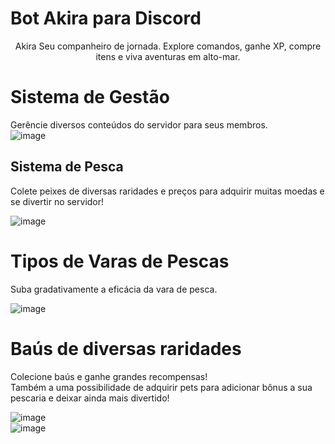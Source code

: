 # Bot Akira para Discord
<p align="center">
  Akira Seu companheiro de jornada.
  Explore comandos, ganhe XP, compre itens e viva aventuras em alto-mar.
</p>

# Sistema de Gestão
Gerêncie diversos conteúdos do servidor para seus membros.<br>
![image](https://github.com/user-attachments/assets/e512573a-24d5-4c8f-ba92-46b66d6c3b5c)

## Sistema de Pesca
<p>
  Colete peixes de diversas raridades e preços para adquirir muitas moedas e se divertir no servidor!
</p>

![image](https://github.com/user-attachments/assets/6218c8b6-5ed9-49b8-9fb6-e743af0c98fe)
# Tipos de Varas de Pescas
<p>Suba gradativamente a eficácia da vara de pesca.</p>

![image](https://github.com/user-attachments/assets/366e9bdc-a585-44ee-983b-ae6538f4e96b)
# Baús de diversas raridades
<p>Colecione baús e ganhe grandes recompensas!<br>Também a uma possibilidade de adquirir pets para adicionar bônus a sua pescaria e deixar ainda mais divertido!</p>

![image](https://github.com/user-attachments/assets/69a2b40e-1f87-4160-8559-f54aae2db3a8)<br>
![image](https://github.com/user-attachments/assets/c63a3f57-8850-400e-b1a8-a594841d45eb)

